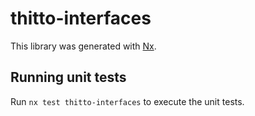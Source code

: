 # thitto-interfaces

This library was generated with [Nx](https://nx.dev).

## Running unit tests

Run `nx test thitto-interfaces` to execute the unit tests.
